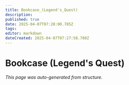 ```yaml
---
title: Bookcase_(Legend's_Quest)
description: 
published: true
date: 2025-04-07T07:28:00.785Z
tags: 
editor: markdown
dateCreated: 2025-04-07T07:27:58.780Z
---
```


# Bookcase (Legend's Quest)

*This page was auto-generated from structure.*